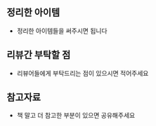 ## 정리한 아이템

- 정리한 아이템들을 써주시면 됩니다

## 리뷰간 부탁할 점

- 리뷰어들에게 부탁드리는 점이 있으시면 적어주세요

## 참고자료

- 책 말고 더 참고한 부분이 있으면 공유해주세요
